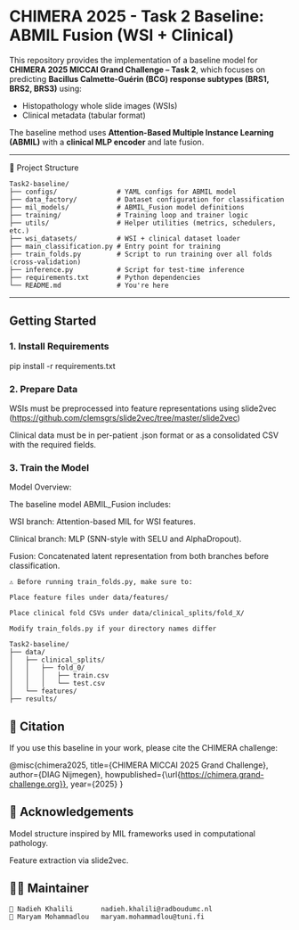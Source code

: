 # CHIMERA 2025 - Task 2 Baseline: ABMIL Fusion (WSI + Clinical)

This repository provides the implementation of a baseline model for **CHIMERA 2025 MICCAI Grand Challenge – Task 2**, which focuses on predicting **Bacillus Calmette-Guérin (BCG) response subtypes (BRS1, BRS2, BRS3)** using:

- Histopathology whole slide images (WSIs)
- Clinical metadata (tabular format)

The baseline method uses **Attention-Based Multiple Instance Learning (ABMIL)** with a **clinical MLP encoder** and late fusion.

---

📁 Project Structure

```text
Task2-baseline/
├── configs/               # YAML configs for ABMIL model
├── data_factory/          # Dataset configuration for classification
├── mil_models/            # ABMIL_Fusion model definitions
├── training/              # Training loop and trainer logic
├── utils/                 # Helper utilities (metrics, schedulers, etc.)
├── wsi_datasets/          # WSI + clinical dataset loader
├── main_classification.py # Entry point for training
├── train_folds.py         # Script to run training over all folds (cross-validation)
├── inference.py           # Script for test-time inference
├── requirements.txt       # Python dependencies
└── README.md              # You're here
```

               


---

##  Getting Started

### 1. Install Requirements


pip install -r requirements.txt


### 2. Prepare Data


WSIs must be preprocessed into feature representations using slide2vec (https://github.com/clemsgrs/slide2vec/tree/master/slide2vec)

Clinical data must be in per-patient .json format or as a consolidated CSV with the required fields.


### 3. Train the Model

Model Overview:

The baseline model ABMIL_Fusion includes:

WSI branch: Attention-based MIL for WSI features.

Clinical branch: MLP (SNN-style with SELU and AlphaDropout).

Fusion: Concatenated latent representation from both branches before classification.

~~~text
⚠️ Before running train_folds.py, make sure to:

Place feature files under data/features/

Place clinical fold CSVs under data/clinical_splits/fold_X/

Modify train_folds.py if your directory names differ

Task2-baseline/
├── data/
│   ├── clinical_splits/
│   │   ├── fold_0/
│   │   │   ├── train.csv
│   │   │   └── test.csv
│   └── features/
├── results/

~~~

## 📄 Citation


If you use this baseline in your work, please cite the CHIMERA challenge:

@misc{chimera2025,
  title={CHIMERA MICCAI 2025 Grand Challenge},
  author={DIAG Nijmegen},
  howpublished={\url{https://chimera.grand-challenge.org}},
  year={2025}
}



## 🙏 Acknowledgements


Model structure inspired by MIL frameworks used in computational pathology.

Feature extraction via slide2vec.


## 👩‍💻 Maintainer

``` text
📧 Nadieh Khalili       nadieh.khalili@radboudumc.nl
📧 Maryam Mohammadlou   maryam.mohammadlou@tuni.fi
```

